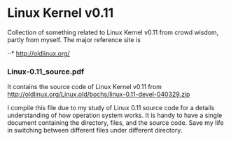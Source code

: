 # Linux Kernel v0.11
Collection of something related to Linux Kernel v0.11 from crowd wisdom, partly from myself. The major reference site is

⋅⋅* http://oldlinux.org/

### Linux-0.11_source.pdf 
It contains the source code of Linux Kernel v0.11 from http://oldlinux.org/Linux.old/bochs/linux-0.11-devel-040329.zip

I compile this file due to my study of Linux 0.11 source code for a details understanding of how operation system works. It is handy to have a single document containing the directory, files, and the source code. Save my life in switching between different files under different directory.

#
